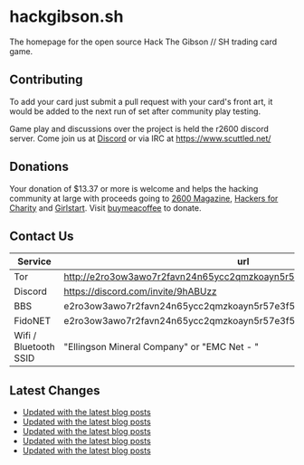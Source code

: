 # hackgibson.sh
The homepage for the open source Hack The Gibson // SH trading card game.


## Contributing

To add your card just submit a pull request with your card's front art, it would be added to the next run of set after community play testing.

Game play and discussions over the project is held the r2600 discord server. Come join us at [Discord](https://discord.com/invite/9hABUzz) or via IRC at https://www.scuttled.net/


## Donations

Your donation of $13.37 or more is welcome and helps the hacking community at large with proceeds going to [2600 Magazine](https://2600.com/), [Hackers for Charity](https://hackersforcharity.org) and [Girlstart](https://girlstart.org).  Visit [buymeacoffee](https://www.buymeacoffee.com/hackgibson.sh) to donate.


## Contact Us

Service | url
-|-
Tor | http://e2ro3ow3awo7r2favn24n65ycc2qmzkoayn5r57e3f56nvjwdcgg32ad.onion
Discord | https://discord.com/invite/9hABUzz
BBS | e2ro3ow3awo7r2favn24n65ycc2qmzkoayn5r57e3f56nvjwdcgg32ad.onion:23
FidoNET | e2ro3ow3awo7r2favn24n65ycc2qmzkoayn5r57e3f56nvjwdcgg32ad.onion:24554
Wifi / Bluetooth SSID | "Ellingson Mineral Company" or "EMC Net - <fidonet address>"

## Latest Changes
<!-- BLOG-POST-LIST:START -->
- [Updated with the latest blog posts](https://github.com/DFW2600/hackgibson.sh/commit/fb9d7200ad943b91016aebfd3443a336b8566d4e)
- [Updated with the latest blog posts](https://github.com/DFW2600/hackgibson.sh/commit/09e16e5ffc094af8a25c51a3e8f4fd435280bbf6)
- [Updated with the latest blog posts](https://github.com/DFW2600/hackgibson.sh/commit/5516e91e2699b6e3e1f2d17ed07a7d4de9a7f742)
- [Updated with the latest blog posts](https://github.com/DFW2600/hackgibson.sh/commit/770786016ca02cc39e6477ea63da757e6f731fd3)
- [Updated with the latest blog posts](https://github.com/DFW2600/hackgibson.sh/commit/861d904b36379e824769aa1f3d1d62f4ff4a24b0)
<!-- BLOG-POST-LIST:END -->
